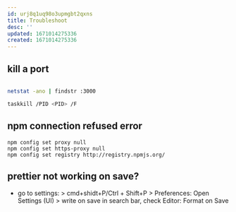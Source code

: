 ```yaml
---
id: urj8q1uq98o3upmgbt2qxns
title: Troubleshoot
desc: ''
updated: 1671014275336
created: 1671014275336
---
```


## kill a port

```bash

netstat -ano | findstr :3000

taskkill /PID <PID> /F
```

## npm connection refused error

```
npm config set proxy null
npm config set https-proxy null
npm config set registry http://registry.npmjs.org/
```

## prettier not working on save?

- go to settings: > cmd+shidt+P/Ctrl + Shift+P > Preferences: Open Settings (UI) > write on save in search bar, check Editor: Format on Save